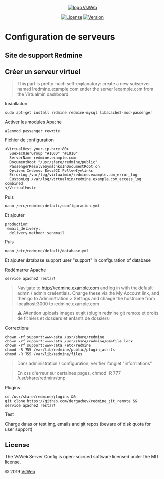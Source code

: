 <p align="center">
    <a href="https://vsweb.be"><img src="https://vsweb.be/userfiles/images/14548837631453228685logo.png" alt="logo VsWeb"></a>
</p>

<p align="center">
    <a href="https://opensource.org/licenses/MIT" target="_blank"><img src="https://img.shields.io/badge/License-MIT-yellow.svg" alt="License"></a>
    <a href="https://github.com/jul6art/symfony-skeleton" target="_blank"><img src="https://img.shields.io/static/v1?label=stable&message=v1&color=success" alt="Version"></a>
</p>

Configuration de serveurs
=========================
Site de support Redmine
-----------------------

Créer un serveur virtuel
------------------------

> This part is pretty much self-explanatory: create a new subserver named ìredmine.example.com under the server ìexample.com from the Virtualmin dashboard.

Installation

```console
sudo apt-get install redmine redmine-mysql libapache2-mod-passenger
```


Activer les modules Apache

```console
a2enmod passenger rewrite
```

Fichier de configuration

```apacheconfig
<VirtualHost your-ip-here:80>
  SuexecUserGroup "#1010" "#1010"
  ServerName redmine.example.com
  DocumentRoot "/usr/share/redmine/public"
  PassengerResolveSymlinksInDocumentRoot on
  Options Indexes ExecCGI FollowSymlinks
  ErrorLog /var/log/virtualmin/redmine.example.com_error_log
  CustomLog /var/log/virtualmin/redmine.example.com_access_log combined
</VirtualHost>
```

Puis

```console
nano /etc/redmine/default/configuration.yml
```
    
Et ajouter

```console
production:
 email_delivery:
  delivery_method: sendmail
```
 
Puis 

```console
nano /etc/redmine/default/database.yml
```
    
Et ajouter database support user "support" in configuration of database

  
Redémarrer Apache

```console
service apache2 restart
```

> Navigate to http://redmine.example.com and log in with the default admin / admin credentials. Change these via the My Account link, and then go to Administration > Settings and change the hostname from localhost:3000 to redmine.example.com

> :warning: Attention uploads images et git (plugin redmine git remote et droits de fichiers et dossiers et enfants de dossiers)

Corrections

```console
chown -rf support:www-data /usr/share/redmine
chown -rf support:www-data /usr/share/redmine/Gemfile.lock
chown -rf support:www-data /etc/redmine
chmod -R 755 /var/lib/redmine/public/plugin_assets
chmod -R 755 /var/lib/redmine/files
```
    
> Dans administration / configuration, vérifier l'onglet "informations"
    
> En cas d'erreur sur certaines pages, chmod -R 777 /usr/share/redmine/tmp

Plugins
 
```console
cd /usr/share/redmine/plugins &&
git clone https://github.com/dergachev/redmine_git_remote &&
service apache2 restart
```

Test

Charge datas or test img, emails and git repos (beware of disk quota for user support)


License
-------

The VsWeb Server Config is open-sourced software licensed under the MIT license.

&copy; 2019 [VsWeb](https://vsweb.be) 

















